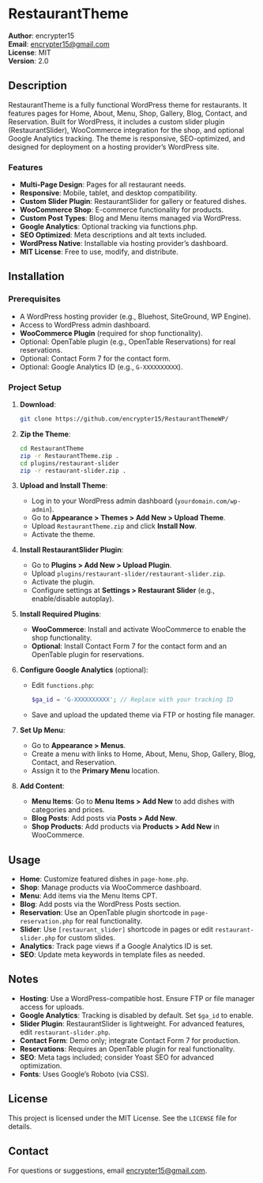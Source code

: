 # RestaurantTheme

**Author**: encrypter15  
**Email**: encrypter15@gmail.com  
**License**: MIT  
**Version**: 2.0  

## Description

RestaurantTheme is a fully functional WordPress theme for restaurants. It features pages for Home, About, Menu, Shop, Gallery, Blog, Contact, and Reservation. Built for WordPress, it includes a custom slider plugin (RestaurantSlider), WooCommerce integration for the shop, and optional Google Analytics tracking. The theme is responsive, SEO-optimized, and designed for deployment on a hosting provider’s WordPress site.

### Features
- **Multi-Page Design**: Pages for all restaurant needs.
- **Responsive**: Mobile, tablet, and desktop compatibility.
- **Custom Slider Plugin**: RestaurantSlider for gallery or featured dishes.
- **WooCommerce Shop**: E-commerce functionality for products.
- **Custom Post Types**: Blog and Menu items managed via WordPress.
- **Google Analytics**: Optional tracking via functions.php.
- **SEO Optimized**: Meta descriptions and alt texts included.
- **WordPress Native**: Installable via hosting provider’s dashboard.
- **MIT License**: Free to use, modify, and distribute.

## Installation

### Prerequisites
- A WordPress hosting provider (e.g., Bluehost, SiteGround, WP Engine).
- Access to WordPress admin dashboard.
- **WooCommerce Plugin** (required for shop functionality).
- Optional: OpenTable plugin (e.g., OpenTable Reservations) for real reservations.
- Optional: Contact Form 7 for the contact form.
- Optional: Google Analytics ID (e.g., `G-XXXXXXXXXX`).

### Project Setup
1. **Download**:
   ```bash
   git clone https://github.com/encrypter15/RestaurantThemeWP/
   ```
2. **Zip the Theme**:
   ```bash
   cd RestaurantTheme
   zip -r RestaurantTheme.zip .
   cd plugins/restaurant-slider
   zip -r restaurant-slider.zip .
   ```

3. **Upload and Install Theme**:
   - Log in to your WordPress admin dashboard (`yourdomain.com/wp-admin`).
   - Go to **Appearance > Themes > Add New > Upload Theme**.
   - Upload `RestaurantTheme.zip` and click **Install Now**.
   - Activate the theme.

4. **Install RestaurantSlider Plugin**:
   - Go to **Plugins > Add New > Upload Plugin**.
   - Upload `plugins/restaurant-slider/restaurant-slider.zip`.
   - Activate the plugin.
   - Configure settings at **Settings > Restaurant Slider** (e.g., enable/disable autoplay).

5. **Install Required Plugins**:
   - **WooCommerce**: Install and activate WooCommerce to enable the shop functionality.
   - **Optional**: Install Contact Form 7 for the contact form and an OpenTable plugin for reservations.

6. **Configure Google Analytics** (optional):
   - Edit `functions.php`:
     ```php
     $ga_id = 'G-XXXXXXXXXX'; // Replace with your tracking ID
     ```
   - Save and upload the updated theme via FTP or hosting file manager.

7. **Set Up Menu**:
   - Go to **Appearance > Menus**.
   - Create a menu with links to Home, About, Menu, Shop, Gallery, Blog, Contact, and Reservation.
   - Assign it to the **Primary Menu** location.

8. **Add Content**:
   - **Menu Items**: Go to **Menu Items > Add New** to add dishes with categories and prices.
   - **Blog Posts**: Add posts via **Posts > Add New**.
   - **Shop Products**: Add products via **Products > Add New** in WooCommerce.

## Usage

- **Home**: Customize featured dishes in `page-home.php`.
- **Shop**: Manage products via WooCommerce dashboard.
- **Menu**: Add items via the Menu Items CPT.
- **Blog**: Add posts via the WordPress Posts section.
- **Reservation**: Use an OpenTable plugin shortcode in `page-reservation.php` for real functionality.
- **Slider**: Use `[restaurant_slider]` shortcode in pages or edit `restaurant-slider.php` for custom slides.
- **Analytics**: Track page views if a Google Analytics ID is set.
- **SEO**: Update meta keywords in template files as needed.

## Notes

- **Hosting**: Use a WordPress-compatible host. Ensure FTP or file manager access for uploads.
- **Google Analytics**: Tracking is disabled by default. Set `$ga_id` to enable.
- **Slider Plugin**: RestaurantSlider is lightweight. For advanced features, edit `restaurant-slider.php`.
- **Contact Form**: Demo only; integrate Contact Form 7 for production.
- **Reservations**: Requires an OpenTable plugin for real functionality.
- **SEO**: Meta tags included; consider Yoast SEO for advanced optimization.
- **Fonts**: Uses Google’s Roboto (via CSS).

## License

This project is licensed under the MIT License. See the `LICENSE` file for details.

## Contact

For questions or suggestions, email encrypter15@gmail.com.
